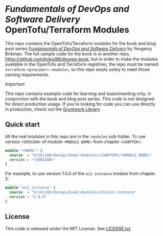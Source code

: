 # _Fundamentals of DevOps and Software Delivery_ OpenTofu/Terraform  Modules

This repo contains the OpenTofu/Terraform modules for the book and blog post series [_Fundamentals of DevOps and Software
Delivery_](https://www.fundamentals-of-devops.com) by Yevgeniy Brikman. The full sample code for the book is in another repo,
https://github.com/brikis98/devops-book, but in order to make the modules available in the OpenTofu and Terraform 
registries, the repo must be named `terraform-<provider>-<module>`, so this repo exists solely to meet those naming
requirements.

> [!IMPORTANT]  
> This repo contains example code for learning and experimenting only, in conjunction with the book and blog post
> series. This code is _not_ designed for direct production usage. If you're looking for code you can use directly in
> production, check out the [Gruntwork Library](https://www.gruntwork.io/products/library).

## Quick start

All the real modules in this repo are in the `/modules` sub-folder. To use version `<VERSION>` of module 
`<MODULE_NAME>` from chapter `<CHAPTER>`:

```terraform
module "<NAME>" {
  source  = "brikis98/devops/book//modules/<CHAPTER>/<MODULE_NAME>"
  version = "<VERSION>"
}
```

For example, to use version 1.0.0 of the `ec2-instance` module from chapter 2:

```terraform
module "ec2_instance" {
  source  = "brikis98/devops/book//modules/ch2/ec2-instance"
  version = "1.0.0"
}
```

## License

This code is released under the MIT License. See [LICENSE.txt](./LICENSE.txt).

